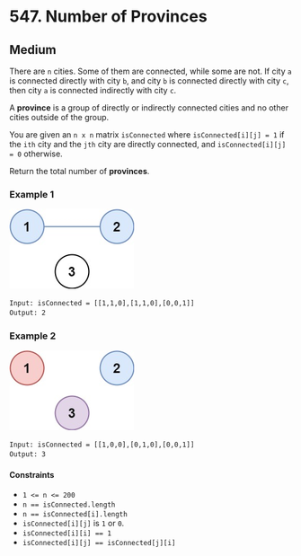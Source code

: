 # 547. Number of Provinces

## Medium

There are `n` cities. Some of them are connected, while some are not. If city `a` is connected directly with city `b`, and city `b` is connected directly with city `c`, then city `a` is connected indirectly with city `c`.

A **province** is a group of directly or indirectly connected cities and no other cities outside of the group.

You are given an `n x n` matrix `isConnected` where `isConnected[i][j] = 1` if the `ith` city and the `jth` city are directly connected, and `isConnected[i][j] = 0` otherwise.

Return the total number of **provinces**.

### Example 1

![example-img](/547-Number-of-Provinces/graph1.jpg)

```txt
Input: isConnected = [[1,1,0],[1,1,0],[0,0,1]]
Output: 2
```

### Example 2

![example-img-2](/547-Number-of-Provinces/graph2.jpg)

```txt
Input: isConnected = [[1,0,0],[0,1,0],[0,0,1]]
Output: 3
```

#### Constraints

- `1 <= n <= 200`
- `n == isConnected.length`
- `n == isConnected[i].length`
- `isConnected[i][j]` is `1` or `0`.
- `isConnected[i][i] == 1`
- `isConnected[i][j] == isConnected[j][i]`
